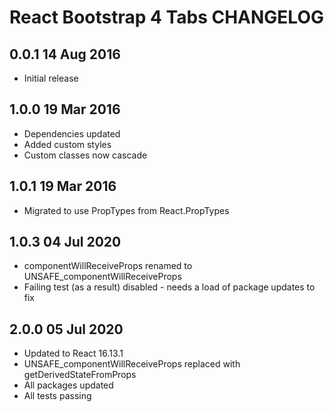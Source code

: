 # React Bootstrap 4 Tabs CHANGELOG

## 0.0.1 14 Aug 2016 
- Initial release

## 1.0.0 19 Mar 2016 
- Dependencies updated
- Added custom styles
- Custom classes now cascade 

## 1.0.1 19 Mar 2016 
- Migrated to use PropTypes from React.PropTypes

## 1.0.3 04 Jul 2020 
- componentWillReceiveProps renamed to UNSAFE_componentWillReceiveProps
- Failing test (as a result) disabled - needs a load of package updates to fix

## 2.0.0 05 Jul 2020 
- Updated to React 16.13.1
- UNSAFE_componentWillReceiveProps replaced with getDerivedStateFromProps 
- All packages updated
- All tests passing
